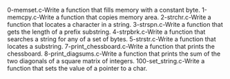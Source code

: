 0-memset.c-Write a function that fills memory with a constant byte.
1-memcpy.c-Write a function that copies memory area.
2-strchr.c-Write a function that locates a character in a string.
3-strspn.c-Write a function that gets the length of a prefix substring.
4-strpbrk.c-Write a function that searches a string for any of a set of bytes.
5-strstr.c-Write a function that locates a substring.
7-print_chessboard.c-Write a function that prints the chessboard.
8-print_diagsums.c-Write a function that prints the sum of the two diagonals of a square matrix of integers.
100-set_string.c-Write a function that sets the value of a pointer to a char.
